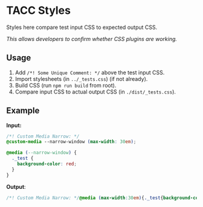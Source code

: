 # TACC Styles

Styles here compare test input CSS to expected output CSS.

_This allows developers to confirm whether CSS plugins are working._

## Usage

1. Add `/*! Some Unique Comment: */` above the test input CSS.
2. Import stylesheets (in `../_tests.css`) (if not already).
3. Build CSS (run `npm run build` from root).
4. Compare input CSS to actual output CSS (in `./dist/_tests.css`).

## Example

__Input:__

```css
/*! Custom Media Narrow: */
@custom-media --narrow-window (max-width: 30em);

@media (--narrow-window) {
  ._test {
    background-color: red;
  }
}
```

__Output__:

```css
/*! Custom Media Narrow: */@media (max-width:30em){._test{background-color:red}}
```
